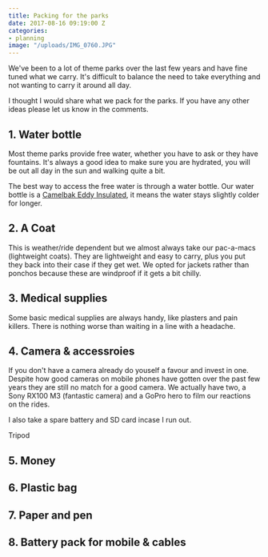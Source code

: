 ```yaml
---
title: Packing for the parks
date: 2017-08-16 09:19:00 Z
categories:
- planning
image: "/uploads/IMG_0760.JPG"
---
```


We've been to a lot of theme parks over the last few years and have fine tuned what we carry. It's difficult to balance the need to take everything and not wanting to carry it around all day.

I thought I would share what we pack for the parks. If you have any other ideas please let us know in the comments.

## 1. Water bottle

Most theme parks provide free water, whether you have to ask or they have fountains. It's always a good idea to make sure you are hydrated, you will be out all day in the sun and walking quite a bit.

The best way to access the free water is through a water bottle. Our water bottle is a [Camelbak Eddy Insulated](http://amzn.to/2vfHsEp), it means the water stays slightly colder for longer.

## 2. A Coat




This is weather/ride dependent but we almost always take our pac-a-macs (lightweight coats). They are lightweight and easy to carry, plus you put they back into their case if they get wet. We opted for jackets rather than ponchos because these are windproof if it gets a bit chilly.

## 3. Medical supplies
Some basic medical supplies are always handy, like plasters and pain killers. There is nothing worse than waiting in a line with a headache.

## 4. Camera & accessroies
If you don't have a camera already do youself a favour and invest in one. Despite how good cameras on mobile phones have gotten over the past few years they are still no match for a good camera. We actually have two, a Sony RX100 M3 (fantastic camera) and a GoPro hero to film our reactions on the rides.

I also take a spare battery and SD card incase I run out.

Tripod

## 5. Money

## 6. Plastic bag

## 7. Paper and pen

## 8. Battery pack for mobile & cables

